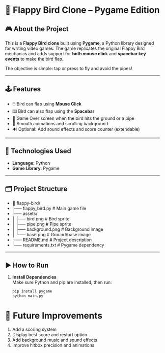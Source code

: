 # 🐤 Flappy Bird Clone – Pygame Edition

## 🎮 About the Project

This is a **Flappy Bird clone** built using **Pygame**, a Python library designed for writing video games. The game replicates the original Flappy Bird mechanics and adds support for **both mouse click** and **spacebar key events** to make the bird flap.

The objective is simple: tap or press to fly and avoid the pipes!

---

## 🕹️ Features

- 🖱️ Bird can flap using **Mouse Click**
- ⌨️ Bird can also flap using the **Spacebar**
- 🛑 Game Over screen when the bird hits the ground or a pipe
- 🌆 Smooth animations and scrolling background
- 🔊 Optional: Add sound effects and score counter (extendable)

---

## 🧰 Technologies Used

- **Language**: Python
- **Game Library**: Pygame

---

## 🗂️ Project Structure
- 📁 flappy-bird/
- ├── flappy_bird.py # Main game file
- ├── assets/
- │ ├── bird.png # Bird sprite
- │ ├── pipe.png # Pipe sprite
- │ ├── background.png # Background image
- │ └── base.png # Ground/base image
- ├── README.md # Project description
- └── requirements.txt # Pygame dependency

---

## ▶️ How to Run

1. **Install Dependencies**  
   Make sure Python and pip are installed, then run:
   ```bash
   pip install pygame
   python main.py
   ```
# 📌 Future Improvements
1. Add a scoring system
2. Display best score and restart option
3. Add background music and sound effects
4. Improve hitbox precision and animations


